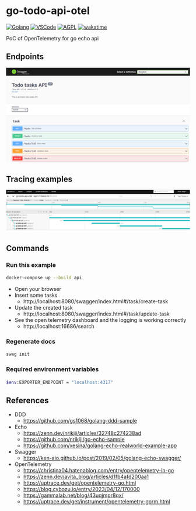 # go-todo-api-otel

[![Golang](https://img.shields.io/badge/Go-00ADD8?style=flat&logo=go&logoColor=white)](https://go.dev)
[![VSCode](https://img.shields.io/badge/-Visual%20Studio%20Code-007ACC.svg?logo=visual-studio-code&style=flat)](https://code.visualstudio.com/)
[![AGPL](https://img.shields.io/github/license/ad-aures/castopod?color=blue)](https://www.gnu.org/licenses/agpl-3.0.en.html)
[![wakatime](https://wakatime.com/badge/user/4893740b-9141-4a49-aec6-eb82b6367166/project/018d7e0d-e89f-4298-9924-c465987e6f88.svg)](https://wakatime.com/@Domao/projects/kqtflqupad)

PoC of OpenTelemetry for go echo api

## Endpoints

![Endpoint list](./endpoints.png)

## Tracing examples

![Tracing example](./tracing.png)

## Commands

### Run this example
```bash
docker-compose up --build api
```

- Open your browser
- Insert some tasks
  - http://localhost:8080/swagger/index.html#/task/create-task
- Update the created task
  - http://localhost:8080/swagger/index.html#/task/update-task
- See the open telemetry dashboard and the logging is working correctly
  - http://localhost:16686/search

### Regenerate docs
```bash
swag init
```

### Required environment variables
```bash
$env:EXPORTER_ENDPOINT = "localhost:4317"
```

## References
- DDD
  - https://github.com/gs1068/golang-ddd-sample
- Echo
  - https://zenn.dev/nrikiji/articles/32748c274238ad
  - https://github.com/nrikiji/go-echo-sample
  - https://github.com/xesina/golang-echo-realworld-example-app
- Swagger
  - https://ken-aio.github.io/post/2019/02/05/golang-echo-swagger/
- OpenTelemetry
  - https://christina04.hatenablog.com/entry/opentelemetry-in-go
  - https://zenn.dev/avita_blog/articles/d1fb4afd200aa1
  - https://uptrace.dev/get/opentelemetry-go.html
  - https://blog.cybozu.io/entry/2023/04/12/170000
  - https://gammalab.net/blog/43uqjmpr8qx/
  - https://uptrace.dev/get/instrument/opentelemetry-gorm.html